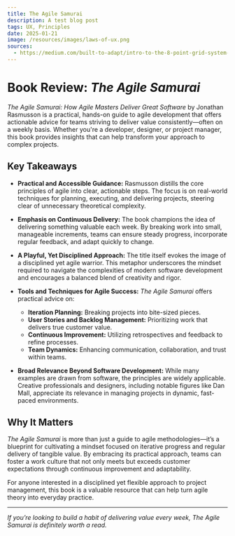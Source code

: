 ```yaml
---
title: The Agile Samurai
description: A test blog post
tags: UX, Principles
date: 2025-01-21
image: /resources/images/laws-of-ux.png
sources:
  - https://medium.com/built-to-adapt/intro-to-the-8-point-grid-system-d2573cde8632
---
```



# Book Review: *The Agile Samurai*

*The Agile Samurai: How Agile Masters Deliver Great Software* by Jonathan Rasmusson is a practical, hands-on guide to agile development that offers actionable advice for teams striving to deliver value consistently—often on a weekly basis. Whether you're a developer, designer, or project manager, this book provides insights that can help transform your approach to complex projects.

## Key Takeaways

- **Practical and Accessible Guidance:**
  Rasmusson distills the core principles of agile into clear, actionable steps. The focus is on real-world techniques for planning, executing, and delivering projects, steering clear of unnecessary theoretical complexity.

- **Emphasis on Continuous Delivery:**
  The book champions the idea of delivering something valuable each week. By breaking work into small, manageable increments, teams can ensure steady progress, incorporate regular feedback, and adapt quickly to change.

- **A Playful, Yet Disciplined Approach:**
  The title itself evokes the image of a disciplined yet agile warrior. This metaphor underscores the mindset required to navigate the complexities of modern software development and encourages a balanced blend of creativity and rigor.

- **Tools and Techniques for Agile Success:**
  *The Agile Samurai* offers practical advice on:
  - **Iteration Planning:** Breaking projects into bite-sized pieces.
  - **User Stories and Backlog Management:** Prioritizing work that delivers true customer value.
  - **Continuous Improvement:** Utilizing retrospectives and feedback to refine processes.
  - **Team Dynamics:** Enhancing communication, collaboration, and trust within teams.

- **Broad Relevance Beyond Software Development:**
  While many examples are drawn from software, the principles are widely applicable. Creative professionals and designers, including notable figures like Dan Mall, appreciate its relevance in managing projects in dynamic, fast-paced environments.

## Why It Matters

*The Agile Samurai* is more than just a guide to agile methodologies—it’s a blueprint for cultivating a mindset focused on iterative progress and regular delivery of tangible value. By embracing its practical approach, teams can foster a work culture that not only meets but exceeds customer expectations through continuous improvement and adaptability.

For anyone interested in a disciplined yet flexible approach to project management, this book is a valuable resource that can help turn agile theory into everyday practice.

---

*If you’re looking to build a habit of delivering value every week, *The Agile Samurai* is definitely worth a read.*
